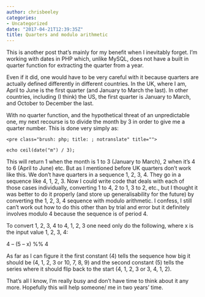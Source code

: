 ```yaml
---
author: chrisbeeley
categories:
- Uncategorized
date: "2017-04-21T12:39:35Z"
title: Quarters and modulo arithmetic
---
```


This is another post that’s mainly for my benefit when I inevitably forget. I’m working with dates in PHP which, unlike MySQL, does not have a built in quarter function for extracting the quarter from a year.

Even if it did, one would have to be very careful with it because quarters are actually defined differently in different countries. In the UK, where I am, April to June is the first quarter (and January to March the last). In other countries, including (I think) the US, the first quarter is January to March, and October to December the last.

With no quarter function, and the hypothetical threat of an unpredictable one, my next recourse is to divide the month by 3 in order to give me a quarter number. This is done very simply as:

```
<pre class="brush: php; title: ; notranslate" title="">

echo ceil(date("m") / 3);

```

This will return 1 when the month is 1 to 3 (January to March), 2 when it’s 4 to 6 (April to June) etc. But as I mentioned before UK quarters don’t work like this. We don’t have quarters in a sequence 1, 2, 3, 4. They go in a sequence like 4, 1, 2, 3. Now I could write code that deals with each of those cases individually, converting 1 to 4, 2 to 1, 3 to 2, etc., but I thought it was better to do it properly (and store up generalisability for the future) by converting the 1, 2, 3, 4 sequence with modulo arithmetic. I confess, I still can’t work out how to do this other than by trial and error but it definitely involves modulo 4 because the sequence is of period 4.

To convert 1, 2, 3, 4 to 4, 1, 2, 3 one need only do the following, where x is the input value 1, 2, 3, 4:

4 – (5 – x) %% 4

As far as I can figure it the first constant (4) tells the sequence how big it should be (4, 1, 2, 3 or 10, 7, 8, 9) and the second constant (5) tells the series where it should flip back to the start (4, 1, 2, 3 or 3, 4, 1, 2).

That’s all I know, I’m really busy and don’t have time to think about it any more. Hopefully this will help someone/ me in two years’ time.